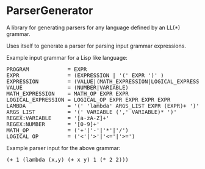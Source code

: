 ParserGenerator
===============

A library for generating parsers for any language defined by an LL(*) grammar.

Uses itself to generate a parser for parsing input grammar expressions.

Example input grammar for a Lisp like language:

<pre>
PROGRAM            = EXPR
EXPR               = (EXPRESSION | '(' EXPR ')' )
EXPRESSION         = (VALUE|(MATH_EXPRESSION|LOGICAL_EXPRESSION|LAMBDA))
VALUE              = (NUMBER|VARIABLE)
MATH_EXPRESSION    = MATH_OP EXPR EXPR
LOGICAL_EXPRESSION = LOGICAL_OP EXPR EXPR EXPR EXPR
LAMBDA             = '(' 'lambda' ARGS_LIST EXPR (EXPR)+ ')'
ARGS_LIST          = '(' VARIABLE (',' VARIABLE)* ')'
REGEX:VARIABLE     = '[a-zA-Z]+'
REGEX:NUMBER       = '[0-9]+'
MATH_OP            = ('+'|'-'|'*'|'/')
LOGICAL_OP         = ('<'|'>'|'<='|'>=')
</pre>

Example parser input for the above grammar:

<pre>
(+ 1 (lambda (x,y) (+ x y) 1 (* 2 2)))
</pre>
